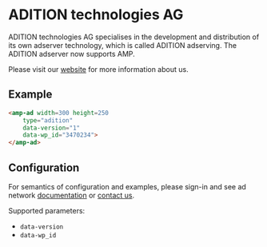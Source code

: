 <!---
Copyright 2015 The AMP HTML Authors. All Rights Reserved.

Licensed under the Apache License, Version 2.0 (the "License");
you may not use this file except in compliance with the License.
You may obtain a copy of the License at

      http://www.apache.org/licenses/LICENSE-2.0

Unless required by applicable law or agreed to in writing, software
distributed under the License is distributed on an "AS-IS" BASIS,
WITHOUT WARRANTIES OR CONDITIONS OF ANY KIND, either express or implied.
See the License for the specific language governing permissions and
limitations under the License.
-->

# ADITION technologies AG

ADITION technologies AG specialises in the development and distribution of its own adserver technology, which is called ADITION adserving. The ADITION adserver now supports AMP.

Please visit our [website](https://www.adition.com) for more information about us.

## Example

```html
<amp-ad width=300 height=250
    type="adition"
    data-version="1"
    data-wp_id="3470234">
</amp-ad>
```

## Configuration

For semantics of configuration and examples, please sign-in and see ad network [documentation](https://wiki.adition.com/index.php?title=ADITION_technologies_AG:Manual/AMP) or [contact us](https://www.adition.com/en/contact/).

Supported parameters:

- `data-version`
- `data-wp_id`
